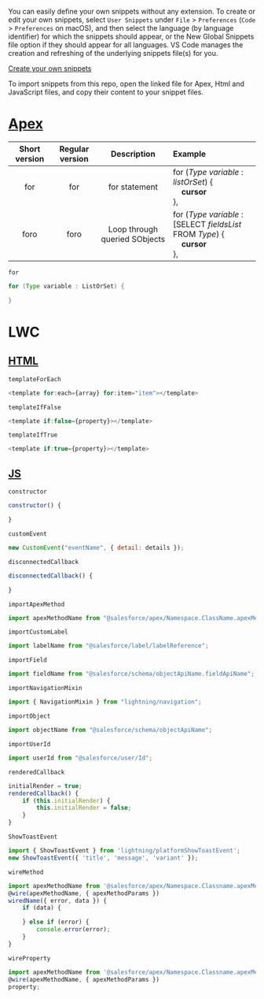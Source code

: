 You can easily define your own snippets without any extension. To create or edit your own snippets, select `User Snippets` under `File` > `Preferences` (`Code` > `Preferences` on macOS), and then select the language (by language identifier) for which the snippets should appear, or the New Global Snippets file option if they should appear for all languages. VS Code manages the creation and refreshing of the underlying snippets file(s) for you.

[Create your own snippets](https://code.visualstudio.com/docs/editor/userdefinedsnippets)

To import snippets from this repo, open the linked file for Apex, Html and JavaScript files, and copy their content to your snippet files.

# [Apex](./apex.code-snippets)

| Short version | Regular version |          Description          | Example                                                                                                   |
| :-----------: | :-------------: | :---------------------------: | :-------------------------------------------------------------------------------------------------------- |
|      for      |       for       |         for statement         | for (_Type_ _variable_ : _listOrSet_) { <br>&nbsp;&nbsp;&nbsp;&nbsp;**cursor**<br>},                      |
|     foro      |      foro       | Loop through queried SObjects | for (_Type_ _variable_ : [SELECT _fieldsList_ FROM _Type_) { <br>&nbsp;&nbsp;&nbsp;&nbsp;**cursor**<br>}, |

`for`

```java
for (Type variable : ListOrSet) {

}
```

# LWC

## [HTML](./lwc-html.code-snippets)

`templateForEach`

```js
<template for:each={array} for:item="item"></template>
```

`templateIfFalse`

```js
<template if:false={property}></template>
```

`templateIfTrue`

```js
<template if:true={property}></template>
```

## [JS](./lwc-js.code-snippets)

`constructor`

```js
constructor() {

}
```

`customEvent`

```js
new CustomEvent("eventName", { detail: details });
```

`disconnectedCallback`

```js
disconnectedCallback() {

}
```

`importApexMethod`

```js
import apexMethodName from "@salesforce/apex/Namespace.ClassName.apexMethodReference";
```

`importCustomLabel`

```js
import labelName from "@salesforce/label/labelReference";
```

`importField`

```js
import fieldName from "@salesforce/schema/objectApiName.fieldApiName";
```

`importNavigationMixin`

```js
import { NavigationMixin } from "lightning/navigation";
```

`importObject`

```js
import objectName from "@salesforce/schema/objectApiName";
```

`importUserId`

```js
import userId from "@salesforce/user/Id";
```

`renderedCallback`

```js
initialRender = true;
renderedCallback() {
    if (this.initialRender) {
        this.initialRender = false;
    }
}
```

`ShowToastEvent`

```js
import { ShowToastEvent } from 'lightning/platformShowToastEvent';
new ShowToastEvent({ 'title', 'message', 'variant' });
```

`wireMethod`

```js
import apexMethodName from '@salesforce/apex/Namespace.Classname.apexMethodReference';
@wire(apexMethodName, { apexMethodParams })
wiredName({ error, data }) {
    if (data) {

    } else if (error) {
        console.error(error);
    }
}
```

`wireProperty`

```js
import apexMethodName from '@salesforce/apex/Namespace.Classname.apexMethodReference';
@wire(apexMethodName, { apexMethodParams })
property;
```
